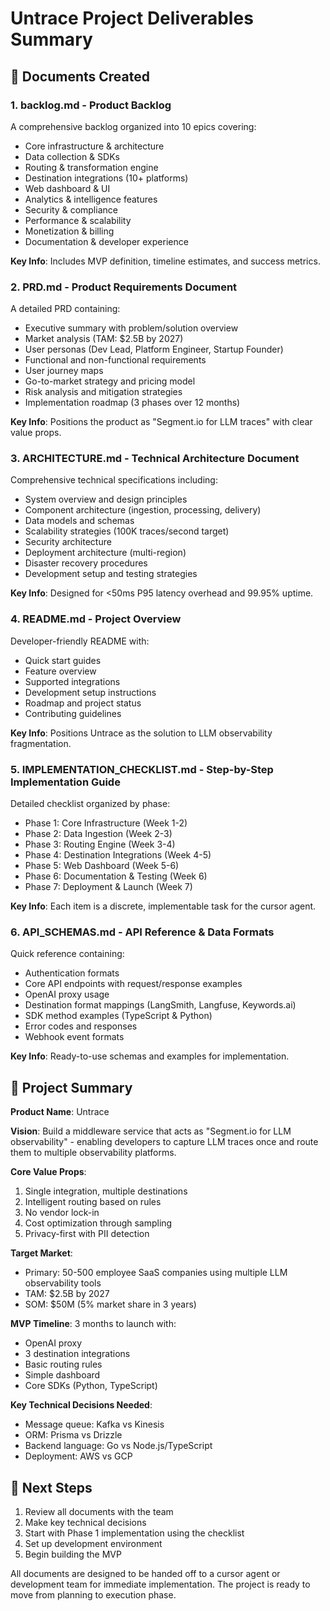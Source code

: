 # Untrace Project Deliverables Summary

## 📄 Documents Created

### 1. **backlog.md** - Product Backlog
A comprehensive backlog organized into 10 epics covering:
- Core infrastructure & architecture
- Data collection & SDKs
- Routing & transformation engine
- Destination integrations (10+ platforms)
- Web dashboard & UI
- Analytics & intelligence features
- Security & compliance
- Performance & scalability
- Monetization & billing
- Documentation & developer experience

**Key Info**: Includes MVP definition, timeline estimates, and success metrics.

### 2. **PRD.md** - Product Requirements Document
A detailed PRD containing:
- Executive summary with problem/solution overview
- Market analysis (TAM: $2.5B by 2027)
- User personas (Dev Lead, Platform Engineer, Startup Founder)
- Functional and non-functional requirements
- User journey maps
- Go-to-market strategy and pricing model
- Risk analysis and mitigation strategies
- Implementation roadmap (3 phases over 12 months)

**Key Info**: Positions the product as "Segment.io for LLM traces" with clear value props.

### 3. **ARCHITECTURE.md** - Technical Architecture Document
Comprehensive technical specifications including:
- System overview and design principles
- Component architecture (ingestion, processing, delivery)
- Data models and schemas
- Scalability strategies (100K traces/second target)
- Security architecture
- Deployment architecture (multi-region)
- Disaster recovery procedures
- Development setup and testing strategies

**Key Info**: Designed for <50ms P95 latency overhead and 99.95% uptime.

### 4. **README.md** - Project Overview
Developer-friendly README with:
- Quick start guides
- Feature overview
- Supported integrations
- Development setup instructions
- Roadmap and project status
- Contributing guidelines

**Key Info**: Positions Untrace as the solution to LLM observability fragmentation.

### 5. **IMPLEMENTATION_CHECKLIST.md** - Step-by-Step Implementation Guide
Detailed checklist organized by phase:
- Phase 1: Core Infrastructure (Week 1-2)
- Phase 2: Data Ingestion (Week 2-3)
- Phase 3: Routing Engine (Week 3-4)
- Phase 4: Destination Integrations (Week 4-5)
- Phase 5: Web Dashboard (Week 5-6)
- Phase 6: Documentation & Testing (Week 6)
- Phase 7: Deployment & Launch (Week 7)

**Key Info**: Each item is a discrete, implementable task for the cursor agent.

### 6. **API_SCHEMAS.md** - API Reference & Data Formats
Quick reference containing:
- Authentication formats
- Core API endpoints with request/response examples
- OpenAI proxy usage
- Destination format mappings (LangSmith, Langfuse, Keywords.ai)
- SDK method examples (TypeScript & Python)
- Error codes and responses
- Webhook event formats

**Key Info**: Ready-to-use schemas and examples for implementation.

## 🎯 Project Summary

**Product Name**: Untrace

**Vision**: Build a middleware service that acts as "Segment.io for LLM observability" - enabling developers to capture LLM traces once and route them to multiple observability platforms.

**Core Value Props**:
1. Single integration, multiple destinations
2. Intelligent routing based on rules
3. No vendor lock-in
4. Cost optimization through sampling
5. Privacy-first with PII detection

**Target Market**:
- Primary: 50-500 employee SaaS companies using multiple LLM observability tools
- TAM: $2.5B by 2027
- SOM: $50M (5% market share in 3 years)

**MVP Timeline**: 3 months to launch with:
- OpenAI proxy
- 3 destination integrations
- Basic routing rules
- Simple dashboard
- Core SDKs (Python, TypeScript)

**Key Technical Decisions Needed**:
- Message queue: Kafka vs Kinesis
- ORM: Prisma vs Drizzle
- Backend language: Go vs Node.js/TypeScript
- Deployment: AWS vs GCP

## 🚀 Next Steps

1. Review all documents with the team
2. Make key technical decisions
3. Start with Phase 1 implementation using the checklist
4. Set up development environment
5. Begin building the MVP

All documents are designed to be handed off to a cursor agent or development team for immediate implementation. The project is ready to move from planning to execution phase.
